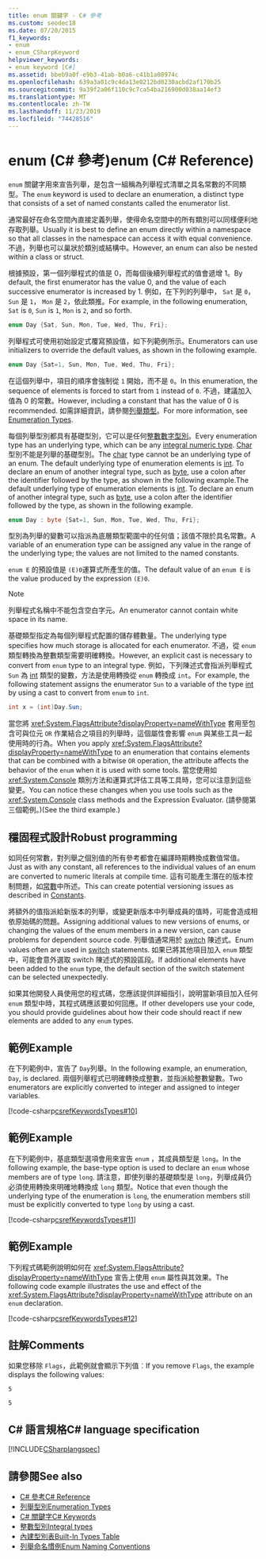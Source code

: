 ```yaml
---
title: enum 關鍵字 - C# 參考
ms.custom: seodec18
ms.date: 07/20/2015
f1_keywords:
- enum
- enum_CSharpKeyword
helpviewer_keywords:
- enum keyword [C#]
ms.assetid: bbeb9a0f-e9b3-41ab-b0a6-c41b1a08974c
ms.openlocfilehash: 639a3a01c9c4da13e0212bd0230acbd2af170b25
ms.sourcegitcommit: 9a39f2a06f110c9c7ca54ba216900d038aa14ef3
ms.translationtype: MT
ms.contentlocale: zh-TW
ms.lasthandoff: 11/23/2019
ms.locfileid: "74428516"
---
```

# <a name="enum-c-reference"></a><span data-ttu-id="de392-102">enum (C# 參考)</span><span class="sxs-lookup"><span data-stu-id="de392-102">enum (C# Reference)</span></span>

<span data-ttu-id="de392-103">`enum` 關鍵字用來宣告列舉，是包含一組稱為列舉程式清單之具名常數的不同類型。</span><span class="sxs-lookup"><span data-stu-id="de392-103">The `enum` keyword is used to declare an enumeration, a distinct type that consists of a set of named constants called the enumerator list.</span></span>

<span data-ttu-id="de392-104">通常最好在命名空間內直接定義列舉，使得命名空間中的所有類別可以同樣便利地存取列舉。</span><span class="sxs-lookup"><span data-stu-id="de392-104">Usually it is best to define an enum directly within a namespace so that all classes in the namespace can access it with equal convenience.</span></span> <span data-ttu-id="de392-105">不過，列舉也可以巢狀於類別或結構中。</span><span class="sxs-lookup"><span data-stu-id="de392-105">However, an enum can also be nested within a class or struct.</span></span>

<span data-ttu-id="de392-106">根據預設，第一個列舉程式的值是 0，而每個後續列舉程式的值會遞增 1。</span><span class="sxs-lookup"><span data-stu-id="de392-106">By default, the first enumerator has the value 0, and the value of each successive enumerator is increased by 1.</span></span> <span data-ttu-id="de392-107">例如，在下列的列舉中， `Sat` 是 `0`， `Sun` 是 `1`， `Mon` 是 `2`，依此類推。</span><span class="sxs-lookup"><span data-stu-id="de392-107">For example, in the following enumeration, `Sat` is `0`, `Sun` is `1`, `Mon` is `2`, and so forth.</span></span>

```csharp
enum Day {Sat, Sun, Mon, Tue, Wed, Thu, Fri};
```

<span data-ttu-id="de392-108">列舉程式可使用初始設定式覆寫預設值，如下列範例所示。</span><span class="sxs-lookup"><span data-stu-id="de392-108">Enumerators can use initializers to override the default values, as shown in the following example.</span></span>

```csharp
enum Day {Sat=1, Sun, Mon, Tue, Wed, Thu, Fri};
```

<span data-ttu-id="de392-109">在這個列舉中，項目的順序會強制從 `1` 開始，而不是 `0`。</span><span class="sxs-lookup"><span data-stu-id="de392-109">In this enumeration, the sequence of elements is forced to start from `1` instead of `0`.</span></span> <span data-ttu-id="de392-110">不過，建議加入值為 0 的常數。</span><span class="sxs-lookup"><span data-stu-id="de392-110">However, including a constant that has the value of 0 is recommended.</span></span> <span data-ttu-id="de392-111">如需詳細資訊，請參閱[列舉類型](../../programming-guide/enumeration-types.md)。</span><span class="sxs-lookup"><span data-stu-id="de392-111">For more information, see [Enumeration Types](../../programming-guide/enumeration-types.md).</span></span>

<span data-ttu-id="de392-112">每個列舉型別都具有基礎型別，它可以是任何[整數數字型別](../builtin-types/integral-numeric-types.md)。</span><span class="sxs-lookup"><span data-stu-id="de392-112">Every enumeration type has an underlying type, which can be any [integral numeric type](../builtin-types/integral-numeric-types.md).</span></span> <span data-ttu-id="de392-113">[Char](../builtin-types/char.md) 型別不能是列舉的基礎型別。</span><span class="sxs-lookup"><span data-stu-id="de392-113">The [char](../builtin-types/char.md) type cannot be an underlying type of an enum.</span></span> <span data-ttu-id="de392-114">The default underlying type of enumeration elements is [int](../builtin-types/integral-numeric-types.md). To declare an enum of another integral type, such as [byte](../builtin-types/integral-numeric-types.md), use a colon after the identifier followed by the type, as shown in the following example.</span><span class="sxs-lookup"><span data-stu-id="de392-114">The default underlying type of enumeration elements is [int](../builtin-types/integral-numeric-types.md). To declare an enum of another integral type, such as [byte](../builtin-types/integral-numeric-types.md), use a colon after the identifier followed by the type, as shown in the following example.</span></span>

```csharp
enum Day : byte {Sat=1, Sun, Mon, Tue, Wed, Thu, Fri};
```

<span data-ttu-id="de392-115">型別為列舉的變數可以指派為底層類型範圍中的任何值；該值不限於具名常數。</span><span class="sxs-lookup"><span data-stu-id="de392-115">A variable of an enumeration type can be assigned any value in the range of the underlying type; the values are not limited to the named constants.</span></span>

<span data-ttu-id="de392-116">`enum E` 的預設值是 `(E)0`運算式所產生的值。</span><span class="sxs-lookup"><span data-stu-id="de392-116">The default value of an `enum E` is the value produced by the expression `(E)0`.</span></span>

> [!NOTE]
> <span data-ttu-id="de392-117">列舉程式名稱中不能包含空白字元。</span><span class="sxs-lookup"><span data-stu-id="de392-117">An enumerator cannot contain white space in its name.</span></span>

<span data-ttu-id="de392-118">基礎類型指定為每個列舉程式配置的儲存體數量。</span><span class="sxs-lookup"><span data-stu-id="de392-118">The underlying type specifies how much storage is allocated for each enumerator.</span></span> <span data-ttu-id="de392-119">不過，從 `enum` 類型轉換為整數類型需要明確轉換。</span><span class="sxs-lookup"><span data-stu-id="de392-119">However, an explicit cast is necessary to convert from `enum` type to an integral type.</span></span> <span data-ttu-id="de392-120">例如，下列陳述式會指派列舉程式 `Sun` 為 [int](../builtin-types/integral-numeric-types.md) 類型的變數，方法是使用轉換從 `enum` 轉換成 `int`。</span><span class="sxs-lookup"><span data-stu-id="de392-120">For example, the following statement assigns the enumerator `Sun` to a variable of the type [int](../builtin-types/integral-numeric-types.md) by using a cast to convert from `enum` to `int`.</span></span>

```csharp
int x = (int)Day.Sun;
```

<span data-ttu-id="de392-121">當您將 <xref:System.FlagsAttribute?displayProperty=nameWithType> 套用至包含可與位元 `OR` 作業結合之項目的列舉時，這個屬性會影響 `enum` 與某些工具一起使用時的行為。</span><span class="sxs-lookup"><span data-stu-id="de392-121">When you apply <xref:System.FlagsAttribute?displayProperty=nameWithType> to an enumeration that contains elements that can be combined with a bitwise `OR` operation, the attribute affects the behavior of the `enum` when it is used with some tools.</span></span> <span data-ttu-id="de392-122">當您使用如 <xref:System.Console> 類別方法和運算式評估工具等工具時，您可以注意到這些變更。</span><span class="sxs-lookup"><span data-stu-id="de392-122">You can notice these changes when you use tools such as the <xref:System.Console> class methods and the Expression Evaluator.</span></span> <span data-ttu-id="de392-123">(請參閱第三個範例。)</span><span class="sxs-lookup"><span data-stu-id="de392-123">(See the third example.)</span></span>

## <a name="robust-programming"></a><span data-ttu-id="de392-124">穩固程式設計</span><span class="sxs-lookup"><span data-stu-id="de392-124">Robust programming</span></span>

<span data-ttu-id="de392-125">如同任何常數，對列舉之個別值的所有參考都會在編譯時期轉換成數值常值。</span><span class="sxs-lookup"><span data-stu-id="de392-125">Just as with any constant, all references to the individual values of an enum are converted to numeric literals at compile time.</span></span> <span data-ttu-id="de392-126">這有可能產生潛在的版本控制問題，如[常數](../../programming-guide/classes-and-structs/constants.md)中所述。</span><span class="sxs-lookup"><span data-stu-id="de392-126">This can create potential versioning issues as described in [Constants](../../programming-guide/classes-and-structs/constants.md).</span></span>

<span data-ttu-id="de392-127">將額外的值指派給新版本的列舉，或變更新版本中列舉成員的值時，可能會造成相依原始碼的問題。</span><span class="sxs-lookup"><span data-stu-id="de392-127">Assigning additional values to new versions of enums, or changing the values of the enum members in a new version, can cause problems for dependent source code.</span></span> <span data-ttu-id="de392-128">列舉值通常用於 [switch](switch.md) 陳述式。</span><span class="sxs-lookup"><span data-stu-id="de392-128">Enum values often are used in [switch](switch.md) statements.</span></span> <span data-ttu-id="de392-129">如果已將其他項目加入 `enum` 類型中，可能會意外選取 switch 陳述式的預設區段。</span><span class="sxs-lookup"><span data-stu-id="de392-129">If additional elements have been added to the `enum` type, the default section of the switch statement can be selected unexpectedly.</span></span>

<span data-ttu-id="de392-130">如果其他開發人員使用您的程式碼，您應該提供詳細指引，說明當新項目加入任何 `enum` 類型中時，其程式碼應該要如何回應。</span><span class="sxs-lookup"><span data-stu-id="de392-130">If other developers use your code, you should provide guidelines about how their code should react if new elements are added to any `enum` types.</span></span>

## <a name="example"></a><span data-ttu-id="de392-131">範例</span><span class="sxs-lookup"><span data-stu-id="de392-131">Example</span></span>

<span data-ttu-id="de392-132">在下列範例中，宣告了 `Day`列舉。</span><span class="sxs-lookup"><span data-stu-id="de392-132">In the following example, an enumeration, `Day`, is declared.</span></span> <span data-ttu-id="de392-133">兩個列舉程式已明確轉換成整數，並指派給整數變數。</span><span class="sxs-lookup"><span data-stu-id="de392-133">Two enumerators are explicitly converted to integer and assigned to integer variables.</span></span>

[!code-csharp[csrefKeywordsTypes#10](~/samples/snippets/csharp/VS_Snippets_VBCSharp/csrefKeywordsTypes/CS/keywordsTypes.cs#10)]

## <a name="example"></a><span data-ttu-id="de392-134">範例</span><span class="sxs-lookup"><span data-stu-id="de392-134">Example</span></span>

<span data-ttu-id="de392-135">在下列範例中，基底類型選項會用來宣告 `enum` ，其成員類型是 `long`。</span><span class="sxs-lookup"><span data-stu-id="de392-135">In the following example, the base-type option is used to declare an `enum` whose members are of type `long`.</span></span> <span data-ttu-id="de392-136">請注意，即使列舉的基礎類型是 `long`，列舉成員仍必須使用轉換來明確地轉換成 `long` 類型。</span><span class="sxs-lookup"><span data-stu-id="de392-136">Notice that even though the underlying type of the enumeration is `long`, the enumeration members still must be explicitly converted to type `long` by using a cast.</span></span>

[!code-csharp[csrefKeywordsTypes#11](~/samples/snippets/csharp/VS_Snippets_VBCSharp/csrefKeywordsTypes/CS/keywordsTypes.cs#11)]

## <a name="example"></a><span data-ttu-id="de392-137">範例</span><span class="sxs-lookup"><span data-stu-id="de392-137">Example</span></span>

<span data-ttu-id="de392-138">下列程式碼範例說明如何在 <xref:System.FlagsAttribute?displayProperty=nameWithType> 宣告上使用 `enum` 屬性與其效果。</span><span class="sxs-lookup"><span data-stu-id="de392-138">The following code example illustrates the use and effect of the <xref:System.FlagsAttribute?displayProperty=nameWithType> attribute on an `enum` declaration.</span></span>

[!code-csharp[csrefKeywordsTypes#12](~/samples/snippets/csharp/VS_Snippets_VBCSharp/csrefKeywordsTypes/CS/keywordsTypes.cs#12)]

## <a name="comments"></a><span data-ttu-id="de392-139">註解</span><span class="sxs-lookup"><span data-stu-id="de392-139">Comments</span></span>

<span data-ttu-id="de392-140">如果您移除 `Flags`，此範例就會顯示下列值︰</span><span class="sxs-lookup"><span data-stu-id="de392-140">If you remove `Flags`, the example displays the following values:</span></span>

`5`

`5`

## <a name="c-language-specification"></a><span data-ttu-id="de392-141">C# 語言規格</span><span class="sxs-lookup"><span data-stu-id="de392-141">C# language specification</span></span>

[!INCLUDE[CSharplangspec](~/includes/csharplangspec-md.md)]

## <a name="see-also"></a><span data-ttu-id="de392-142">請參閱</span><span class="sxs-lookup"><span data-stu-id="de392-142">See also</span></span>

- [<span data-ttu-id="de392-143">C# 參考</span><span class="sxs-lookup"><span data-stu-id="de392-143">C# Reference</span></span>](../index.md)
- [<span data-ttu-id="de392-144">列舉型別</span><span class="sxs-lookup"><span data-stu-id="de392-144">Enumeration Types</span></span>](../../programming-guide/enumeration-types.md)
- [<span data-ttu-id="de392-145">C# 關鍵字</span><span class="sxs-lookup"><span data-stu-id="de392-145">C# Keywords</span></span>](index.md)
- [<span data-ttu-id="de392-146">整數型別</span><span class="sxs-lookup"><span data-stu-id="de392-146">Integral types</span></span>](../builtin-types/integral-numeric-types.md)
- [<span data-ttu-id="de392-147">內建型別表</span><span class="sxs-lookup"><span data-stu-id="de392-147">Built-In Types Table</span></span>](built-in-types-table.md)
- [<span data-ttu-id="de392-148">列舉命名慣例</span><span class="sxs-lookup"><span data-stu-id="de392-148">Enum Naming Conventions</span></span>](../../../standard/design-guidelines/names-of-classes-structs-and-interfaces.md#naming-enumerations)
